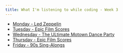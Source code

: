 ```yaml
---
title: What I'm listening to while coding - Week 3
---
```

<ul>
<li><a href="https://play.google.com/music/r/m/Acemvtift2nm3rpqajajuvo5eva?t=Led_Zeppelin">Monday - Led Zeppelin</a></li>
<li><a href="https://play.google.com/music/r/m/L7yyx4akq7fvqanr2sxeemvwhvq?t=Epic_Film_Scores">Tuesday - Epic Film Scores</a></li>
<li><a href="https://play.google.com/music/r/m/L3m5yqfu45nmk3bxdvlwl4wm5ji?t=The_Ultimate_Motown_Dance_Party">Wednesday - The ULtimate Motown Dance Party</a></li>
<li><a href="https://play.google.com/music/r/m/L7yyx4akq7fvqanr2sxeemvwhvq?t=Epic_Film_Scores">Thursday - Epic Film Scores</a></li>
<li><a href="https://play.google.com/music/r/m/L6sez5rmkfbtks4ajzbluvojx5m?t=90s_Sing-Alongs">Friday - 90s Sing-Alongs</a></li>